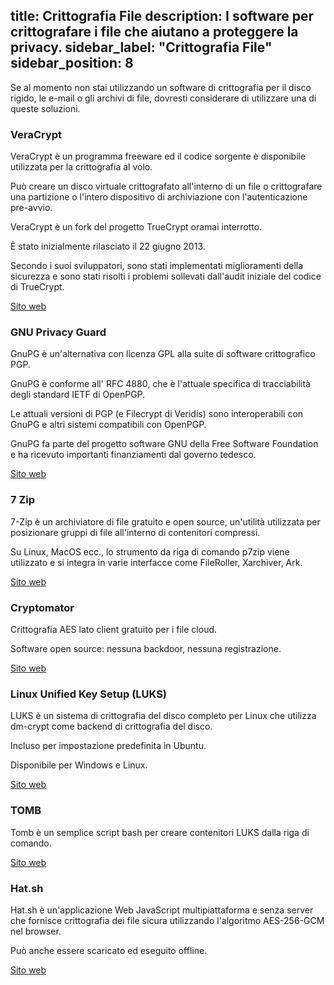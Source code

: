 title:  Crittografia File
description: I software per crittografare i file che aiutano a proteggere la privacy.
sidebar_label: "Crittografia File"
sidebar_position: 8
---

Se al momento non stai utilizzando un software di crittografia per il disco rigido, le e-mail o gli archivi di file, dovresti considerare di utilizzare una di queste soluzioni.


### VeraCrypt

VeraCrypt è un programma freeware ed il codice sorgente è disponibile utilizzata per la crittografia al volo. 

Può creare un disco virtuale crittografato all'interno di un file o crittografare una partizione o l'intero dispositivo di archiviazione con l'autenticazione pre-avvio.

VeraCrypt è un fork del progetto TrueCrypt oramai interrotto. 

È stato inizialmente rilasciato il 22 giugno 2013. 

Secondo i suoi sviluppatori, sono stati implementati miglioramenti della sicurezza e sono stati risolti i problemi sollevati dall'audit iniziale del codice di TrueCrypt.

<a href="https://veracrypt.fr/" target="_blank">Sito web</a>

### GNU Privacy Guard

GnuPG è un'alternativa con licenza GPL alla suite di software crittografico PGP. 

GnuPG è conforme all' RFC 4880, che è l'attuale specifica di tracciabilità degli standard IETF di OpenPGP. 

Le attuali versioni di PGP (e Filecrypt di Veridis) sono interoperabili con GnuPG e altri sistemi compatibili con OpenPGP.

GnuPG fa parte del progetto software GNU della Free Software Foundation e ha ricevuto importanti finanziamenti dal governo tedesco.

<a href="https://gnupg.org/" target="_blank">Sito web</a>

### 7 Zip

7-Zip è un archiviatore di file gratuito e open source, un'utilità utilizzata per posizionare gruppi di file all'interno di contenitori compressi. 

Su Linux, MacOS ecc., lo strumento da riga di comando p7zip viene utilizzato e si integra in varie interfacce come FileRoller, Xarchiver, Ark.

<a href="https://7-zip.org/" target="_blank">Sito web</a>


### Cryptomator

Crittografia AES lato client gratuito per i file cloud. 

Software open source: nessuna backdoor, nessuna registrazione.

<a href="https://cryptomator.org/" target="_blank">Sito web</a>

### Linux Unified Key Setup (LUKS) 

LUKS è un sistema di crittografia del disco completo per Linux che utilizza dm-crypt come backend di crittografia del disco. 

Incluso per impostazione predefinita in Ubuntu.

Disponibile per Windows e Linux.

<a href="https://gitlab.com/cryptsetup/cryptsetup/" target="_blank">Sito web</a>

### TOMB

Tomb è un semplice script bash per creare contenitori LUKS dalla riga di comando.

<a href="https://www.dyne.org/software/tomb/" target="_blank">Sito web</a>

### Hat.sh 

Hat.sh è un'applicazione Web JavaScript multipiattaforma e senza server che fornisce crittografia dei file sicura utilizzando l'algoritmo AES-256-GCM nel browser. 

Può anche essere scaricato ed eseguito offline.

<a href="https://hat.sh/" target="_blank">Sito web</a>